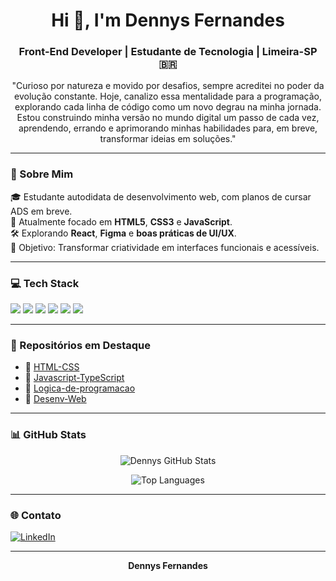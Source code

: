 <h1 align="center">Hi 👋, I'm Dennys Fernandes</h1>
<h3 align="center">Front-End Developer | Estudante de Tecnologia | Limeira-SP 🇧🇷</h3>

<p align="center">
  "Curioso por natureza e movido por desafios, sempre acreditei no poder da evolução constante. Hoje, canalizo essa mentalidade para a programação, explorando cada linha de código como um novo degrau na minha jornada. Estou construindo minha versão no mundo digital um passo de cada vez, aprendendo, errando e aprimorando minhas habilidades para, em breve, transformar ideias em soluções."
</p>

---

### 🧠 Sobre Mim

🎓 Estudante autodidata de desenvolvimento web, com planos de cursar ADS em breve.  
🌱 Atualmente focado em **HTML5**, **CSS3** e **JavaScript**.  
🛠️ Explorando **React**, **Figma** e **boas práticas de UI/UX**.  
🎯 Objetivo: Transformar criatividade em interfaces funcionais e acessíveis.  

---

### 💻 Tech Stack

<p align="left">
  <img src="https://img.shields.io/badge/HTML5-E34F26?style=for-the-badge&logo=html5&logoColor=white"/>
  <img src="https://img.shields.io/badge/CSS3-1572B6?style=for-the-badge&logo=css3&logoColor=white"/>
  <img src="https://img.shields.io/badge/JavaScript-F7DF1E?style=for-the-badge&logo=javascript&logoColor=black"/>
  <img src="https://img.shields.io/badge/React-20232A?style=for-the-badge&logo=react&logoColor=61DAFB"/>
  <img src="https://img.shields.io/badge/Figma-0AC97F?style=for-the-badge&logo=figma&logoColor=white"/>
  <img src="https://img.shields.io/badge/GitHub-181717?style=for-the-badge&logo=github&logoColor=white"/>
</p>

---

### 📂 Repositórios em Destaque

- 📌 [HTML-CSS](https://github.com/dennysfernandes/HTML-CSS)
- 📌 [Javascript-TypeScript](https://github.com/dennysfernandes/Javascript-TypeScript)
- 📌 [Logica-de-programacao](https://github.com/dennysfernandes/Logica-de-programacao)
- 📌 [Desenv-Web](https://github.com/dennysfernandes/Desenv-Web)

---

### 📊 GitHub Stats

<p align="center">
  <img src="https://github-readme-stats.vercel.app/api?username=dennysfernandes&show_icons=true&theme=radical" alt="Dennys GitHub Stats" />
</p>
<p align="center">
  <img src="https://github-readme-stats.vercel.app/api/top-langs/?username=dennysfernandes&layout=compact&theme=radical" alt="Top Languages" />
</p>

---

### 🌐 Contato

[![LinkedIn](https://img.shields.io/badge/-LinkedIn-0A66C2?style=for-the-badge&logo=linkedin&logoColor=white)](https://www.linkedin.com/in/dennysfernandes/)

---

<p align="center"><strong>Dennys Fernandes</strong></p>
